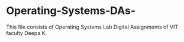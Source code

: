 # Operating-Systems-DAs-
This file consists of Operating Systems Lab Digital Assignments of VIT faculty Deepa K.
